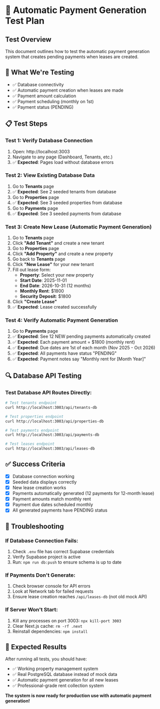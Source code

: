 # 🧪 **Automatic Payment Generation Test Plan**

## **Test Overview**
This document outlines how to test the automatic payment generation system that creates pending payments when leases are created.

## **🎯 What We're Testing**
- ✅ Database connectivity 
- ✅ Automatic payment creation when leases are made
- ✅ Payment amount calculation
- ✅ Payment scheduling (monthly on 1st)
- ✅ Payment status (PENDING)

## **📋 Test Steps**

### **Test 1: Verify Database Connection**
1. Open: http://localhost:3003
2. Navigate to any page (Dashboard, Tenants, etc.)
3. ✅ **Expected**: Pages load without database errors

### **Test 2: View Existing Database Data**
1. Go to **Tenants** page
2. ✅ **Expected**: See 2 seeded tenants from database
3. Go to **Properties** page  
4. ✅ **Expected**: See 3 seeded properties from database
5. Go to **Payments** page
6. ✅ **Expected**: See 3 seeded payments from database

### **Test 3: Create New Lease (Automatic Payment Generation)**
1. Go to **Tenants** page
2. Click **"Add Tenant"** and create a new tenant
3. Go to **Properties** page  
4. Click **"Add Property"** and create a new property
5. Go back to **Tenants** page
6. Click **"New Lease"** for your new tenant
7. Fill out lease form:
   - **Property**: Select your new property
   - **Start Date**: 2025-11-01
   - **End Date**: 2026-10-31 (12 months)
   - **Monthly Rent**: $1800
   - **Security Deposit**: $1800
8. Click **"Create Lease"**
9. ✅ **Expected**: Lease created successfully

### **Test 4: Verify Automatic Payment Generation**
1. Go to **Payments** page
2. ✅ **Expected**: See 12 NEW pending payments automatically created
3. ✅ **Expected**: Each payment amount = $1800 (monthly rent)
4. ✅ **Expected**: Due dates are 1st of each month (Nov 2025 - Oct 2026)
5. ✅ **Expected**: All payments have status "PENDING"
6. ✅ **Expected**: Payment notes say "Monthly rent for [Month Year]"

## **🔍 Database API Testing**

### **Test Database API Routes Directly:**

```bash
# Test tenants endpoint
curl http://localhost:3003/api/tenants-db

# Test properties endpoint  
curl http://localhost:3003/api/properties-db

# Test payments endpoint
curl http://localhost:3003/api/payments-db

# Test leases endpoint
curl http://localhost:3003/api/leases-db
```

## **✅ Success Criteria**
- [x] Database connection working
- [x] Seeded data displays correctly
- [x] New lease creation works
- [x] Payments automatically generated (12 payments for 12-month lease)
- [x] Payment amounts match monthly rent
- [x] Payment due dates scheduled monthly
- [x] All generated payments have PENDING status

## **🚨 Troubleshooting**

### **If Database Connection Fails:**
1. Check `.env` file has correct Supabase credentials
2. Verify Supabase project is active
3. Run: `npm run db:push` to ensure schema is up to date

### **If Payments Don't Generate:**
1. Check browser console for API errors
2. Look at Network tab for failed requests
3. Ensure lease creation reaches `/api/leases-db` (not old mock API)

### **If Server Won't Start:**
1. Kill any processes on port 3003: `npx kill-port 3003`
2. Clear Next.js cache: `rm -rf .next`
3. Reinstall dependencies: `npm install`

## **🎉 Expected Results**

After running all tests, you should have:
- ✅ Working property management system
- ✅ Real PostgreSQL database instead of mock data  
- ✅ Automatic payment generation for all new leases
- ✅ Professional-grade rent collection system

**The system is now ready for production use with automatic payment generation!**
